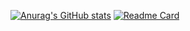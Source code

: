 [![Anurag's GitHub stats](https://github-readme-stats.vercel.app/api?username=hasyrails)](https://github.com/hasyrails/github-readme-stats)
[![Readme Card](https://github-readme-stats.vercel.app/api/pin/?username=hasyrails&repo=favimo)](https://github.com/hasyrails/github-readme-stats)
